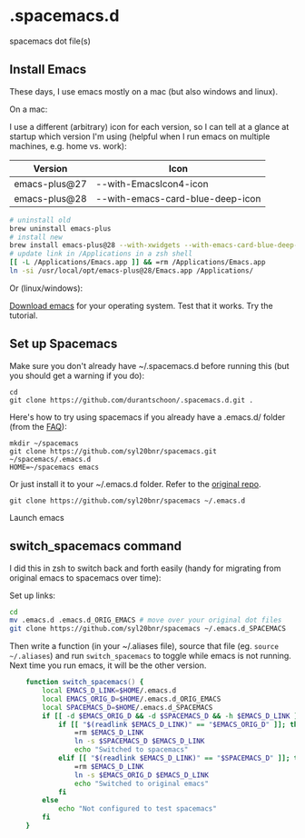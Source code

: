 # .spacemacs.d
spacemacs dot file(s)

## Install Emacs

These days, I use emacs mostly on a mac (but also windows and linux).

On a mac:

I use a different (arbitrary) icon for each version, so I can tell at a glance
at startup which version I'm using (helpful when I run emacs on multiple
machines, e.g. home vs. work):

| Version       | Icon                             |
|---------------|----------------------------------|
| emacs-plus@27 | --with-EmacsIcon4-icon           |
| emacs-plus@28 | --with-emacs-card-blue-deep-icon |

```zsh
# uninstall old
brew uninstall emacs-plus
# install new
brew install emacs-plus@28 --with-xwidgets --with-emacs-card-blue-deep-icon
# update link in /Applications in a zsh shell
[[ -L /Applications/Emacs.app ]] && =rm /Applications/Emacs.app
ln -si /usr/local/opt/emacs-plus@28/Emacs.app /Applications/
```

Or (linux/windows):

[Download emacs](https://www.gnu.org/software/emacs/download.html) for your operating system. Test that it works. Try the tutorial.

## Set up Spacemacs

Make sure you don't already have ~/.spacemacs.d before running this (but you should get a warning if you do):

```
cd
git clone https://github.com/durantschoon/.spacemacs.d.git .
```

Here's how to try using spacemacs if you already have a .emacs.d/ folder (from the [FAQ](https://github.com/syl20bnr/spacemacs/blob/develop/doc/FAQ.org#try-spacemacs-without-modifying-my-existing-emacs-configuration)):

```
mkdir ~/spacemacs
git clone https://github.com/syl20bnr/spacemacs.git ~/spacemacs/.emacs.d
HOME=~/spacemacs emacs
```

Or just install it to your ~/.emacs.d folder. Refer to the [original repo](https://github.com/syl20bnr/spacemacs).

```
git clone https://github.com/syl20bnr/spacemacs ~/.emacs.d
```

Launch emacs

## switch_spacemacs command

I did this in zsh to switch back and forth easily (handy for migrating from original emacs to spacemacs over time):

Set up links:

```zsh
cd
mv .emacs.d .emacs.d_ORIG_EMACS # move over your original dot files
git clone https://github.com/syl20bnr/spacemacs ~/.emacs.d_SPACEMACS
```

Then write a function (in your ~/.aliases file), source that file (eg. `source ~/.aliases`) and run `switch_spacemacs` to toggle while emacs is not running. Next time you run emacs, it will be the other version.

```zsh
    function switch_spacemacs() {
        local EMACS_D_LINK=$HOME/.emacs.d
        local EMACS_ORIG_D=$HOME/.emacs.d_ORIG_EMACS
        local SPACEMACS_D=$HOME/.emacs.d_SPACEMACS
        if [[ -d $EMACS_ORIG_D && -d $SPACEMACS_D && -h $EMACS_D_LINK ]]; then
            if [[ "$(readlink $EMACS_D_LINK)" == "$EMACS_ORIG_D" ]]; then
                =rm $EMACS_D_LINK
                ln -s $SPACEMACS_D $EMACS_D_LINK
                echo "Switched to spacemacs"
            elif [[ "$(readlink $EMACS_D_LINK)" == "$SPACEMACS_D" ]]; then
                =rm $EMACS_D_LINK
                ln -s $EMACS_ORIG_D $EMACS_D_LINK
                echo "Switched to original emacs"
            fi
        else
            echo "Not configured to test spacemacs"
        fi
    }
```

